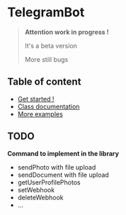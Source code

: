 # TelegramBot

> **Attention work in progress !**
> 
> It's a beta version
>  
> More still bugs

## Table of content

- [Get started !](docs/get_started.md)
- [Class documentation](docs/class_documentation.md)
- [More examples](docs/examples.md)

## TODO

**Command to implement in the library**
- sendPhoto with file upload
- sendDocument with file upload
- getUserProfilePhotos
- setWebhook
- deleteWebhook
- ...